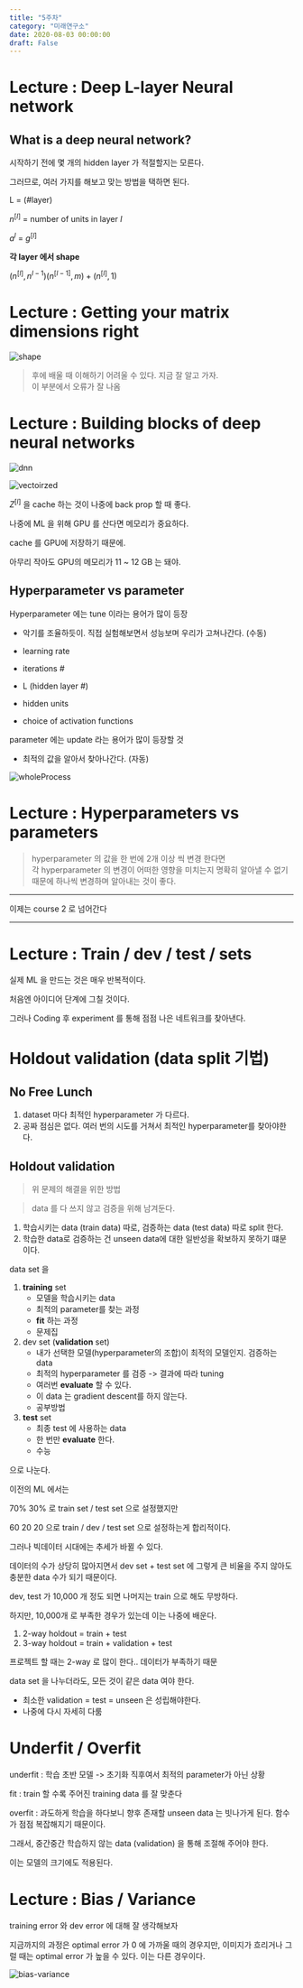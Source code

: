 ```yaml
---
title: "5주차"
category: "미래연구소"
date: 2020-08-03 00:00:00
draft: False
---
```


# Lecture : Deep L-layer Neural network

## What is a deep neural network?

시작하기 전에 몇 개의 hidden layer 가 적절할지는 모른다.

그러므로, 여러 가지를 해보고 맞는 방법을 택하면 된다.

L = (#layer)

$n^{[l]}$ = number of units in layer $l$

$a^{l}$ = $g^{[l]}$

**각 layer 에서 shape**

$(n^{[l]}, n^{l-1})(n^{[l-1]}, m) + (n^{[l]}, 1)$


# Lecture : Getting your matrix dimensions right

![shape](./files/shaep.PNG)

> 후에 배울 때 이해하기 어려울 수 있다. 지금 잘 알고 가자.
> <br> 이 부분에서 오류가 잘 나옴

# Lecture : Building blocks of deep neural networks

![dnn](./files/dnn.PNG)

![vectoirzed](./files/vetroized.PNG)

$Z^{[l]}$ 을 cache 하는 것이 나중에 back prop 할 때 좋다.

나중에 ML 을 위해 GPU 를 산다면 메모리가 중요하다.

cache 를 GPU에 저장하기 때문에.

아무리 작아도 GPU의 메모리가 11 ~ 12 GB 는 돼야.

## Hyperparameter vs parameter

Hyperparameter 에는 tune 이라는 용어가 많이 등장

- 악기를 조율하듯이. 직접 실험해보면서 성능보며 우리가 고쳐나간다. (수동)

- learning rate
- iterations #
- L (hidden layer #)
- hidden units 
- choice of activation functions

parameter 에는 update 라는 용어가 많이 등장할 것

- 최적의 값을 알아서 찾아나간다. (자동)

![wholeProcess](./files/전체적인과정.PNG)
    
# Lecture : Hyperparameters vs parameters

> hyperparameter 의 값을 한 번에 2개 이상 씩 변경 한다면 
> <br> 각 hyperparameter 의 변경이 어떠한 영향을 미치는지 명확히 알아낼 수 없기 때문에 하나씩 변경하며 알아내는 것이 좋다.

---

이제는 course 2 로 넘어간다

---

# Lecture : Train / dev / test / sets

실제 ML 을 만드는 것은 매우 반복적이다.

처음엔 아이디어 단계에 그칠 것이다.

그러나 Coding 후 experiment 를 통해 점점 나은 네트워크를 찾아낸다.

# Holdout validation (data split 기법)

## No Free Lunch

1. dataset 마다 최적인 hyperparameter 가 다르다.
2. 공짜 점심은 없다. 여러 번의 시도를 거쳐서 최적인 hyperparameter를 찾아야한다.

## Holdout validation

> 위 문제의 해결을 위한 방법

> data 를 다 쓰지 않고 검증을 위해 남겨둔다.

1. 학습시키는 data (train data) 따로, 검증하는 data (test data) 따로 split 한다.
2. 학습한 data로 검증하는 건 unseen data에 대한 일반성을 확보하지 못하기 떄문이다.

data set 을

1. **training** set
   - 모델을 학습시키는 data
   - 최적의 parameter를 찾는 과정
   - **fit** 하는 과정
   - 문제집
2. dev set (**validation** set)
   - 내가 선택한 모델(hyperparameter의 조합)이 최적의 모델인지. 검증하는 data
   - 최적의 hyperparameter 를 검증 -> 결과에 따라 tuning
   - 여러번 **evaluate** 할 수 있다.
   - 이 data 는 gradient descent를 하지 않는다.
   - 공부방법
3. **test** set
   - 최종 test 에 사용하는 data
   - 한 번만 **evaluate** 한다.
   - 수능

으로 나눈다.

이전의 ML 에서는

70% 30% 로 train set / test set 으로 설정했지만

60 20 20 으로 train / dev / test set 으로 설정하는게 합리적이다.

그러나 빅데이터 시대에는 추세가 바뀔 수 있다.

데이터의 수가 상당히 많아지면서 dev set + test set 에 그렇게 큰 비율을 주지 않아도 충분한 data 수가 되기 때문이다.

dev, test 가 10,000 개 정도 되면 나머지는 train 으로 해도 무방하다.

하지만, 10,000개 로 부족한 경우가 있는데 이는 나중에 배운다.

1. 2-way holdout = train + test
2. 3-way holdout = train + validation + test

프로젝트 할 때는 2-way 로 많이 한다.. 데이터가 부족하기 때문

data set 을 나누더라도, 모든 것이 같은 data 여야 한다.

- 최소한 validation = test = unseen 은 성립해야한다.
- 나중에 다시 자세히 다룸


# Underfit / Overfit

underfit : 학습 초반 모델 -> 초기화 직후여서 최적의 parameter가 아닌 상황

fit : train 할 수록 주어진 training data 를 잘 맞춘다

overfit : 과도하게 학습을 하다보니 향후 존재할 unseen data 는 빗나가게 된다. 함수가 점점 복잡해지기 때문이다.

그래서, 중간중간 학습하지 않는 data (validation) 을 통해 조절해 주어야 한다.

이는 모델의 크기에도 적용된다.

# Lecture : Bias / Variance

training error 와 dev error 에 대해 잘 생각해보자

지금까지의 과정은 optimal error 가 0 에 가까울 때의 경우지만, 이미지가 흐리거나 그럴 때는 optimal error 가 높을 수 있다. 이는 다른 경우이다.

![bias-variance](./files/bias.PNG)
